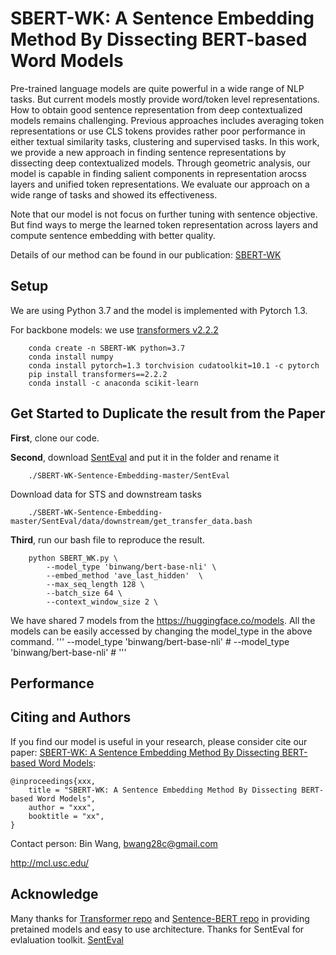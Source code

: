 # SBERT-WK: A Sentence Embedding Method By Dissecting BERT-based Word Models

Pre-trained language models are quite powerful in a wide range of NLP tasks. But current models mostly provide word/token level representations. How to obtain good sentence representation from deep contextualized models remains challenging. Previous approaches includes averaging token representations or use CLS tokens provides rather poor performance in either textual similarity tasks, clustering and supervised tasks. In this work, we provide a new approach in finding sentence representations by dissecting deep contextualized models. Through geometric analysis, our model is capable in finding salient components in representation arocss layers and unified token representations. We evaluate our approach on a wide range of tasks and showed its effectiveness.

Note that our model is not focus on further tuning with sentence objective. But find ways to merge the learned token representation across layers and compute sentence embedding with better quality.

Details of our method can be found in our publication: [SBERT-WK]()

## Setup
We are using Python 3.7 and the model is implemented with Pytorch 1.3.

For backbone models: we use 
[transformers v2.2.2](https://github.com/huggingface/transformers)

```
    conda create -n SBERT-WK python=3.7
    conda install numpy
    conda install pytorch=1.3 torchvision cudatoolkit=10.1 -c pytorch
    pip install transformers==2.2.2
    conda install -c anaconda scikit-learn
```

## Get Started to Duplicate the result from the Paper

**First**, clone our code.

**Second**, download [SentEval](https://github.com/facebookresearch/SentEval) and put it in the folder and rename it 
```
    ./SBERT-WK-Sentence-Embedding-master/SentEval
```
Download data for STS and downstream tasks
```
    ./SBERT-WK-Sentence-Embedding-master/SentEval/data/downstream/get_transfer_data.bash
```

**Third**, run our bash file to reproduce the result.
```
    python SBERT_WK.py \
        --model_type 'binwang/bert-base-nli' \
        --embed_method 'ave_last_hidden'  \
        --max_seq_length 128 \
        --batch_size 64 \
        --context_window_size 2 \
```
We have shared 7 models from the https://huggingface.co/models. All the models can be easily accessed by changing the model_type in the above command.
'''
--model_type 'binwang/bert-base-nli' #
--model_type 'binwang/bert-base-nli' #
'''


## Performance



## Citing and Authors
If you find our model is useful in your research, please consider cite our paper: [SBERT-WK: A Sentence Embedding Method By Dissecting BERT-based Word Models](https://arxiv.org/abs/xx.xx):

``` 
@inproceedings{xxx,
    title = "SBERT-WK: A Sentence Embedding Method By Dissecting BERT-based Word Models",
    author = "xxx",
    booktitle = "xx",
}
```

Contact person: Bin Wang, bwang28c@gmail.com

http://mcl.usc.edu/



## Acknowledge

Many thanks for [Transformer repo](https://github.com/huggingface/transformers) and [Sentence-BERT repo](https://github.com/UKPLab/sentence-transformers) in providing pretained models and easy to use architecture.
Thanks for SentEval for evlaluation toolkit. [SentEval](https://github.com/facebookresearch/SentEval)
